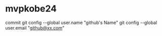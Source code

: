 # mvpkobe24
commit
git config --global user.name "github's Name"
git config --global user.email "github@xx.com"
